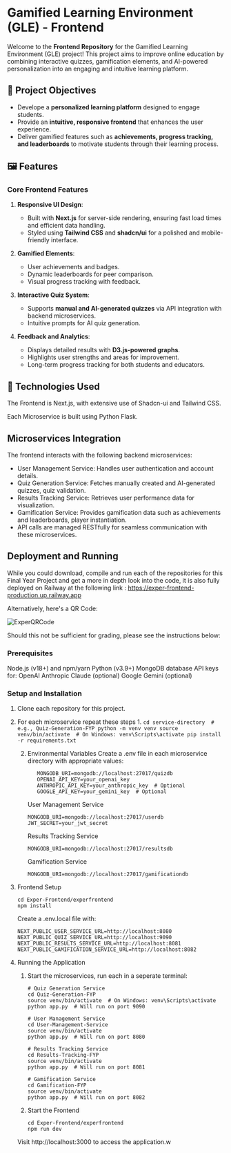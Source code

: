 # Gamified Learning Environment (GLE) - Frontend

Welcome to the **Frontend Repository** for the Gamified Learning Environment (GLE) project! This project aims to improve online education by combining interactive quizzes, gamification elements, and AI-powered personalization into an engaging and intuitive learning platform.

## 🌟 Project Objectives
- Develope a **personalized learning platform** designed to engage students.
- Provide an **intuitive, responsive frontend** that enhances the user experience.
- Deliver gamified features such as **achievements, progress tracking, and leaderboards** to motivate students through their learning process.

## 🖼️ Features

### Core Frontend Features
1. **Responsive UI Design**:
   - Built with **Next.js** for server-side rendering, ensuring fast load times and efficient data handling.
   - Styled using **Tailwind CSS** and **shadcn/ui** for a polished and mobile-friendly interface.

2. **Gamified Elements**:
   - User achievements and badges.
   - Dynamic leaderboards for peer comparison.
   - Visual progress tracking with feedback.

3. **Interactive Quiz System**:
   - Supports **manual and AI-generated quizzes** via API integration with backend microservices.
   - Intuitive prompts for AI quiz generation.

4. **Feedback and Analytics**:
   - Displays detailed results with **D3.js-powered graphs**.
   - Highlights user strengths and areas for improvement.
   - Long-term progress tracking for both students and educators.


## 🚀 Technologies Used
The Frontend is Next.js, with extensive use of Shadcn-ui and Tailwind CSS.

Each Microservice is built using Python Flask.


## Microservices Integration
The frontend interacts with the following backend microservices:

- User Management Service: Handles user authentication and account details.
- Quiz Generation Service: Fetches manually created and AI-generated quizzes, quiz validation.
- Results Tracking Service: Retrieves user performance data for visualization.
- Gamification Service: Provides gamification data such as achievements and leaderboards, player instantiation.
- API calls are managed RESTfully for seamless communication with these microservices.


## Deployment and Running
While you could download, compile and run each of the repositories for this Final Year Project and get a more in depth look into the code, it is also fully deployed on Railway at the following link : https://exper-frontend-production.up.railway.app

Alternatively, here's a QR Code: 

![ExperQRCode](https://github.com/user-attachments/assets/57795718-9c35-462c-b257-03cf354f5bd4)

Should this not be sufficient for grading, please see the instructions below: 

### Prerequisites
Node.js (v18+) and npm/yarn
Python (v3.9+)
MongoDB database
API keys for:
OpenAI
Anthropic Claude (optional)
Google Gemini (optional)

### Setup and Installation
1. Clone each repository for this project.
2. For each microservice repeat these steps
      1. 
         ```
         cd service-directory  # e.g., Quiz-Generation-FYP
         python -m venv venv
         source venv/bin/activate  # On Windows: venv\Scripts\activate
         pip install -r requirements.txt
         ```
         
      2. Environmental Variables
         Create a .env file in each microservice directory with appropriate values:
         ```
            MONGODB_URI=mongodb://localhost:27017/quizdb
            OPENAI_API_KEY=your_openai_key
            ANTHROPIC_API_KEY=your_anthropic_key  # Optional
            GOOGLE_API_KEY=your_gemini_key  # Optional
         ```
         User Management Service
         ```
         MONGODB_URI=mongodb://localhost:27017/userdb
         JWT_SECRET=your_jwt_secret
         ```

         Results Tracking Service
         ```
         MONGODB_URI=mongodb://localhost:27017/resultsdb
         ```
         Gamification Service
         ```
         MONGODB_URI=mongodb://localhost:27017/gamificationdb
         ```

3. Frontend Setup
      ```
      cd Exper-Frontend/experfrontend
      npm install
      ```
      Create a .env.local file with:
      ```
      NEXT_PUBLIC_USER_SERVICE_URL=http://localhost:8080
      NEXT_PUBLIC_QUIZ_SERVICE_URL=http://localhost:9090
      NEXT_PUBLIC_RESULTS_SERVICE_URL=http://localhost:8081
      NEXT_PUBLIC_GAMIFICATION_SERVICE_URL=http://localhost:8082
      ```

4. Running the Application
   1. Start the microservices, run each in a seperate terminal:
      ```
      # Quiz Generation Service
      cd Quiz-Generation-FYP
      source venv/bin/activate  # On Windows: venv\Scripts\activate
      python app.py  # Will run on port 9090
      
      # User Management Service
      cd User-Management-Service
      source venv/bin/activate
      python app.py  # Will run on port 8080
      
      # Results Tracking Service
      cd Results-Tracking-FYP
      source venv/bin/activate
      python app.py  # Will run on port 8081
      
      # Gamification Service
      cd Gamification-FYP
      source venv/bin/activate
      python app.py  # Will run on port 8082
      ```
   2. Start the Frontend
      ```
      cd Exper-Frontend/experfrontend
      npm run dev
      ```
   Visit http://localhost:3000 to access the application.w






